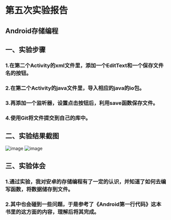 ﻿# 第五次实验报告
## Android存储编程
## 一、实验步骤
### 1.在第二个Activity的xml文件里，添加一个EditText和一个保存文件名的按钮。
### 2.在第二个Activity的java文件里，导入相应的java的io包。
### 3.再添加一个监听器，设置点击按钮后，利用save函数保存文件。
### 4.使用Git将文件提交到自己的库中。
## 二、实验结果截图
![image](https://github.com/BingleHu/android-labs-2018/blob/master/Com1614080901240/实验5截图.PNG)
![image](https://github.com/BingleHu/android-labs-2018/blob/master/Com1614080901240/实验5截图2.PNG)
## 三、实验体会
### 1.通过实验，我对安卓的存储编程有了一定的认识，并知道了如何去编写函数，将数据储存到文件。
### 2.其中也会碰到一些问题，于是参考了《Android第一行代码》这本书里的这方面的内容，理解后将其完成。
